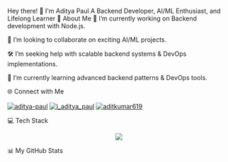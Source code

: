 Hey there! 👋 I'm Aditya Paul
A Backend Developer, AI/ML Enthusiast, and Lifelong Learner
🚀 About Me
🔭 I’m currently working on Backend development with Node.js.

🤝 I’m looking to collaborate on exciting AI/ML projects.

🛠️ I’m seeking help with scalable backend systems & DevOps implementations.

🌱 I’m currently learning advanced backend patterns & DevOps tools.

🌐 Connect with Me
<p align="left">
<a href="https://www.linkedin.com/in/aditya-paul-a4457a288/" target="_blank"><img align="center" src="https://img.shields.io/badge/LinkedIn-%230077B5.svg?logo=linkedin&logoColor=white&style=for-the-badge" alt="aditya-paul" /></a>
<a href="https://x.com/i_aditya_paul" target="_blank"><img align="center" src="https://img.shields.io/badge/Twitter-%23000000.svg?logo=x&logoColor=white&style=for-the-badge" alt="i_aditya_paul" /></a>
<a href="mailto:aditkumar619@gmail.com" target="_blank"><img align="center" src="https://img.shields.io/badge/Email-D14836?logo=gmail&logoColor=white&style=for-the-badge" alt="aditkumar619" /></a>
</p>

💻 Tech Stack
<p align="center">
<img src="https://skillicons.dev/icons?i=c,css,js,java,md,nextjs,nestjs,nodejs,mongodb,numpy,sklearn,github,git" />
</p>

📊 My GitHub Stats
<div align="center">













</div>
